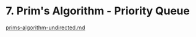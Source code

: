 # 7. Prim's Algorithm - Priority Queue

[prims-algorithm-undirected.md](../../overview/3.-how-to-construct-algorithm-paradigm/mst-minimum-spanning-tree/prims-algorithm-undirected.md "mention")
